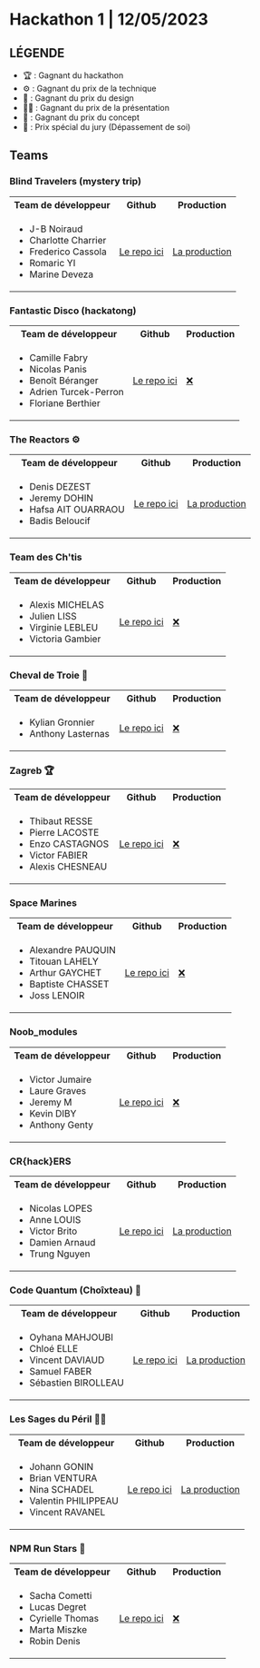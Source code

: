 # Hackathon 1 | 12/05/2023

## LÉGENDE

-   🏆 : Gagnant du hackathon
-   ⚙️ : Gagnant du prix de la technique
-   🎨 : Gagnant du prix du design
-   👩‍🏫 : Gagnant du prix de la présentation
-   🚀 : Gagnant du prix du concept
-   💪 : Prix spécial du jury (Dépassement de soi)

## Teams

### Blind Travelers (mystery trip)

<table>
    <tr>
        <th>Team de développeur</th>
        <th>Github</th>
        <th>Production</th>
    </tr>
    <tr>
        <td>
            <ul>
                <li>J-B Noiraud</li>
                <li>Charlotte Charrier</li>
                <li>Frederico Cassola</li>
                <li>Romaric YI</li>
                <li>Marine Deveza</li>
            </ul>
        </td>
        <td>
            <a href="https://github.com/Frederico-Cassola-Dev/Mystery-Trip">Le repo ici</a>
        </td>
        <td>
            <a href="https://mystery-trip-omega.vercel.app">La production</a>
        </td>
    </tr>
</table>

### Fantastic Disco (hackatong)

<table>
    <tr>
        <th>Team de développeur</th>
        <th>Github</th>
        <th>Production</th>
    </tr>
    <tr>
        <td>
            <ul>
                <li>Camille Fabry</li>
                <li>Nicolas Panis</li>
                <li>Benoît Béranger</li>
                <li>Adrien Turcek-Perron</li>
                <li>Floriane Berthier</li>
            </ul>
        </td>
        <td>
            <a href="https://github.com/newwinter/hackatong">Le repo ici</a>
        </td>
        <td>
            <a href="!#">❌</a>
        </td>
    </tr>
</table>

### The Reactors ⚙️

<table>
    <tr>
        <th>Team de développeur</th>
        <th>Github</th>
        <th>Production</th>
    </tr>
    <tr>
        <td>
            <ul>
                <li>Denis DEZEST</li>
                <li>Jeremy DOHIN</li>
                <li>Hafsa AIT OUARRAOU</li>
                <li>Badis Beloucif</li>
            </ul>
        </td>
        <td>
            <a href="https://github.com/Arkantik/reactors">Le repo ici</a>
        </td>
        <td>
            <a href="https://arkantik.github.io/holifun/">La production</a>
        </td>
    </tr>
</table>

### Team des Ch'tis

<table>
    <tr>
        <th>Team de développeur</th>
        <th>Github</th>
        <th>Production</th>
    </tr>
    <tr>
        <td>
            <ul>
                <li>Alexis MICHELAS</li>
                <li>Julien LISS</li>
                <li>Virginie LEBLEU</li>
                <li>Victoria Gambier</li>
            </ul>
        </td>
        <td>
            <a href="https://github.com/fliewight/hackaton_hdf">Le repo ici</a>
        </td>
        <td>
            <a href="!#">❌</a>
        </td>
    </tr>
</table>

### Cheval de Troie 💪

<table>
    <tr>
        <th>Team de développeur</th>
        <th>Github</th>
        <th>Production</th>
    </tr>
    <tr>
        <td>
            <ul>
                <li>Kylian Gronnier</li>
                <li>Anthony Lasternas</li>
            </ul>
        </td>
        <td>
            <a href="https://github.com/AnthonyLASTERNAS/Team-Cheval-de-Troie">Le repo ici</a>
        </td>
        <td>
            <a href="!#">❌</a>
        </td>
    </tr>
</table>

### Zagreb 🏆

<table>
    <tr>
        <th>Team de développeur</th>
        <th>Github</th>
        <th>Production</th>
    </tr>
    <tr>
        <td>
            <ul>
                <li>Thibaut RESSE</li>
                <li>Pierre LACOSTE</li>
                <li>Enzo CASTAGNOS</li>
                <li>Victor FABIER</li>
                <li>Alexis CHESNEAU</li>
            </ul>
        </td>
        <td>
            <a href="https://github.com/AlexisChesneau/hackathon_zagreb">Le repo ici</a>
        </td>
        <td>
            <a href="!#">❌</a>
        </td>
    </tr>
</table>

### Space Marines

<table>
    <tr>
        <th>Team de développeur</th>
        <th>Github</th>
        <th>Production</th>
    </tr>
    <tr>
        <td>
            <ul>
                <li>Alexandre PAUQUIN</li>
                <li>Titouan LAHELY</li>
                <li>Arthur GAYCHET</li>
                <li>Baptiste CHASSET</li>
                <li>Joss LENOIR</li>
            </ul>
        </td>
        <td>
            <a href="https://github.com/titouwork/hackathon_spaceMarines">Le repo ici</a>
        </td>
        <td>
            <a href="!#">❌</a>
        </td>
    </tr>

</table>

### Noob_modules

<table>
    <tr>
        <th>Team de développeur</th>
        <th>Github</th>
        <th>Production</th>
    </tr>
    <tr>
        <td>
            <ul>
                <li>Victor Jumaire</li>
                <li>Laure Graves</li>
                <li>Jeremy M</li>
                <li>Kevin DIBY</li>
                <li>Anthony Genty</li>
            </ul>
        </td>
        <td>
            <a href="https://github.com/Maillardjay/Noob_Modules">Le repo ici</a>
        </td>
        <td>
            <a href="!#">❌</a>
        </td>
    </tr>
</table>

### CR{hack}ERS

<table>
    <tr>
        <th>Team de développeur</th>
        <th>Github</th>
        <th>Production</th>
    </tr>
    <tr>
        <td>
            <ul>
                <li>Nicolas LOPES</li>
                <li>Anne LOUIS</li>
                <li>Victor Brito</li>
                <li>Damien Arnaud</li>
                <li>Trung Nguyen</li>
            </ul>
        </td>
        <td>
            <a href="https://github.com/webdevbynight/cr-hack-ers">Le repo ici</a>
        </td>
        <td>
            <a href="https://merbnb.vercel.app/">La production</a>
        </td>
    </tr>
</table>

### Code Quantum (Choîxteau) 🎨

<table>
    <tr>
        <th>Team de développeur</th>
        <th>Github</th>
        <th>Production</th>
    </tr>
    <tr>
        <td>
            <ul>
                <li>Oyhana MAHJOUBI</li>
                <li>Chloé ELLE</li>
                <li>Vincent DAVIAUD</li>
                <li>Samuel FABER</li>
                <li>Sébastien BIROLLEAU</li>
            </ul>
        </td>
        <td>
            <a href="https://github.com/Vinchd/Hackathon-COVSS">Le repo ici</a>
        </td>
        <td>
            <a href="https://choixteau.netlify.app/">La production</a>
        </td>
    </tr>
</table>

### Les Sages du Péril 👩‍🏫

<table>
    <tr>
        <th>Team de développeur</th>
        <th>Github</th>
        <th>Production</th>
    </tr>
    <tr>
        <td>
            <ul>
                <li>Johann GONIN</li>
                <li>Brian VENTURA</li>
                <li>Nina SCHADEL</li>
                <li>Valentin PHILIPPEAU</li>
                <li>Vincent RAVANEL</li>
            </ul>
        </td>
        <td>
            <a href="https://github.com/valphi41/osez-voyager">Le repo ici</a>
        </td>
        <td>
            <a href="https://osez-voyager.remote-fr-1.wilders.dev/">La production</a>
        </td>
    </tr>
</table>

### NPM Run Stars 🚀

<table>
    <tr>
        <th>Team de développeur</th>
        <th>Github</th>
        <th>Production</th>
    </tr>
    <tr>
        <td>
            <ul>
                <li>Sacha Cometti</li>
                <li>Lucas Degret</li>
                <li>Cyrielle Thomas</li>
                <li>Marta Miszke</li>
                <li>Robin Denis</li>
            </ul>
        </td>
        <td>
            <a href="https://github.com/NPM-Run-Stars/2023_HACKATON_01">Le repo ici</a>
        </td>
        <td>
            <a href="!#">❌</a>
        </td>
    </tr>
</table>
